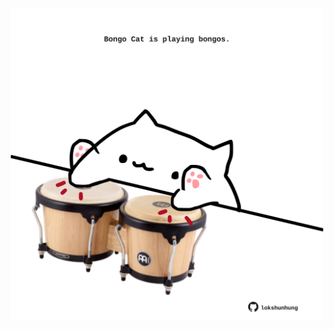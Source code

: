<!-- built at 21/10/2024, 24:01:24 UTC -->
<p align="center">
  <img width="500" height="500" src="./ReadmeImage.svg">
</p>
